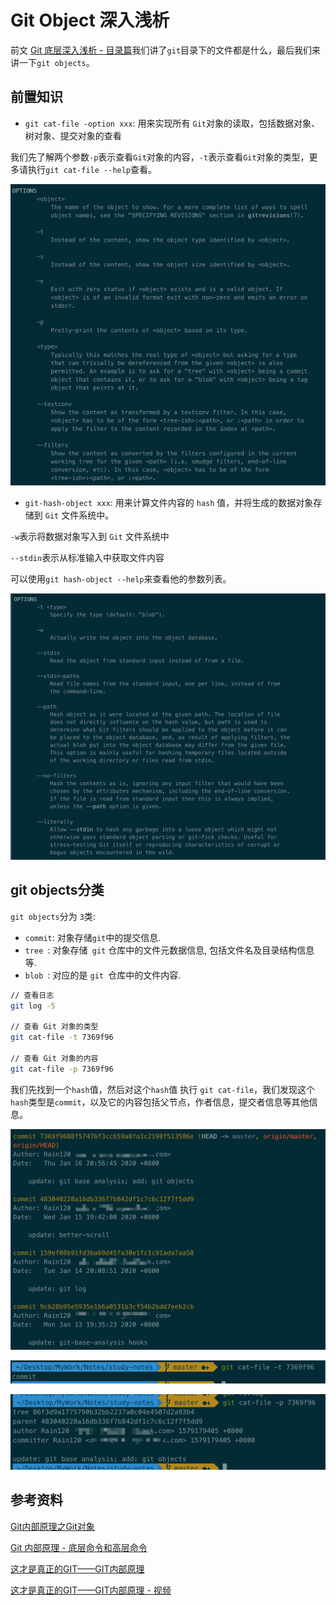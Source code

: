 # Git Object 深入浅析

前文 [Git 底层深入浅析 - 目录篇](./git-base-analysis.md)我们讲了`git`目录下的文件都是什么，最后我们来讲一下`git objects`。

## 前置知识

- `git cat-file -option xxx`: 用来实现所有 `Git`对象的读取，包括数据对象、树对象、提交对象的查看

我们先了解两个参数`-p`表示查看`Git`对象的内容，`-t`表示查看`Git`对象的类型，更多请执行`git cat-file --help`查看。

![git-cat-file.png](../images/git-cat-file.png)

- `git-hash-object xxx`: 用来计算文件内容的 `hash` 值，并将生成的数据对象存储到 `Git` 文件系统中。

`-w`表示将数据对象写入到 `Git` 文件系统中

`--stdin`表示从标准输入中获取文件内容

可以使用`git hash-object --help`来查看他的参数列表。

![git-hash-object.png](../images/git-hash-object.png)

## git objects分类

`git objects`分为 `3`类:

- `commit`: 对象存储` git `中的提交信息.
- `tree `: 对象存储` git` 仓库中的文件元数据信息, 包括文件名及目录结构信息等.
- `blob `: 对应的是 `git `仓库中的文件内容.

```sh
// 查看日志
git log -5

// 查看 Git 对象的类型
git cat-file -t 7369f96

// 查看 Git 对象的内容
git cat-file -p 7369f96
```

我们先找到一个`hash`值，然后对这个`hash`值 执行 `git cat-file`，我们发现这个`hash`类型是`commit`，以及它的内容包括父节点，作者信息，提交者信息等其他信息。

![git-log.png](../images/git-log.png)

![git-cat-file-t.png](../images/git-cat-file-t.png)

![git-cat-file-p.png](../images/git-cat-file-p.png)

## 参考资料

[Git内部原理之Git对象](https://jingsam.github.io/2018/06/03/git-objects.html)

[Git 内部原理 - 底层命令和高层命令](https://git-scm.com/book/zh/v2/Git-%E5%86%85%E9%83%A8%E5%8E%9F%E7%90%86-%E5%BA%95%E5%B1%82%E5%91%BD%E4%BB%A4%E4%B8%8E%E4%B8%8A%E5%B1%82%E5%91%BD%E4%BB%A4)

[这才是真正的GIT——GIT内部原理](https://www.lzane.com/tech/git-internal/)

[这才是真正的GIT——GIT内部原理 - 视频](https://www.bilibili.com/video/av77252063?t=2070)

